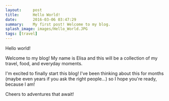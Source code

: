 ```yaml
---
layout:     post
title:      Hello World!
date:       2016-03-06 03:47:29
summary:    My first post! Welcome to my blog.
splash_image: images/Hello_World.JPG
tags: [travel]
---
```


Hello world! 

Welcome to my blog! My name is Elisa and this will be a collection of my travel, food, and everyday moments. 

I'm excited to finally start this blog! I've been thinking about this for months (maybe even years if you ask the right people...) so I hope you're ready, because I am! 

Cheers to adventures that await! 